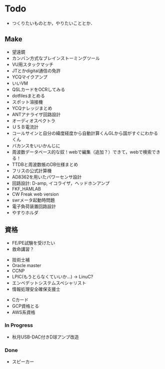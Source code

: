 # Todo
  - つくりたいものとか，やりたいこととか．

## Make
  - 望遠鏡
  - カンバン方式なブレインストーミングツール
  - VU用スタックマッチ
  - JTとかdigital通信の免許
  - YCQマイクアンプ
  - いいVM
  - QSLカードをOCRしてみる
  - dotfilesまとめる
  - スポット溶接機
  - YCQナレッジまとめ
  - ANTアナライザ回路設計
  - オーディオスペクトラ
  - ＵＳＢ電流計
  - コールサインと自分の緯度経度から自動計算くんGLから国がすぐにわかるくん
  - バカンスをいいかんじに
  - 周波数データベース的な奴！webで編集（追加？）できて，webで検索できる！
  - TTDBと周波数帳のDB仕様まとめ
  - フリスの公式計算機
  - AD8362を用いたパワーセンサ設計
  - 回路設計: D-amp, イコライザ，ヘッドホンアンプ
  - FKF_HAMLAB
  - CW Freak web version
  - swrメータ起動時問題
  - 電子負荷装置回路設計
  - やすりホルダ

## 資格
  - FE/PE試験を受けたい
  - 救命講習？
  * 技術士補
  * Oracle master
  * CCNP
  * LPIC(もうとらなくていいか...) -> LinuC?
  * エンベデットシステムスペシャリスト
  * 情報処理安全確保支援士
  - Cカード
  - GCP資格とる
  - AWS系資格


### In Progress
  - 秋月USB-DAC付きD球アンプ改造

### Done
  - スピーカー
